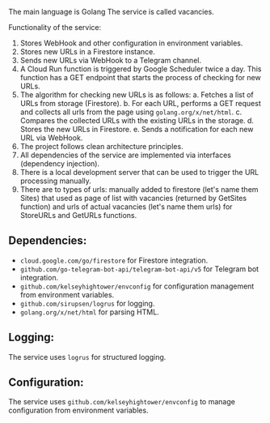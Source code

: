 The main language is Golang
The service is called vacancies.

Functionality of the service:
 1. Stores WebHook and other configuration in environment variables.
 2. Stores new URLs in a Firestore instance.
 3. Sends new URLs via WebHook to a Telegram channel.
 4. A Cloud Run function is triggered by Google Scheduler twice a day. This function has a GET endpoint that starts the process of checking for new URLs.
 5. The algorithm for checking new URLs is as follows:
    a. Fetches a list of URLs from storage (Firestore).
    b. For each URL, performs a GET request and collects all urls from the page using `golang.org/x/net/html`.
    c. Compares the collected URLs with the existing URLs in the storage.
    d. Stores the new URLs in Firestore.
    e. Sends a notification for each new URL via WebHook.
 6. The project follows clean architecture principles.
 7. All dependencies of the service are implemented via interfaces (dependency injection).
 8. There is a local development server that can be used to trigger the URL processing manually.
 9. There are to types of urls: manually added to firestore (let's name them Sites) that used as page of list with vacancies (returned by GetSites function) and urls of actual vacancies (let's name them urls) for StoreURLs and GetURLs functions.

## Dependencies:
- `cloud.google.com/go/firestore` for Firestore integration.
- `github.com/go-telegram-bot-api/telegram-bot-api/v5` for Telegram bot integration.
- `github.com/kelseyhightower/envconfig` for configuration management from environment variables.
- `github.com/sirupsen/logrus` for logging.
- `golang.org/x/net/html` for parsing HTML.

## Logging:
The service uses `logrus` for structured logging.

## Configuration:
The service uses `github.com/kelseyhightower/envconfig` to manage configuration from environment variables.
